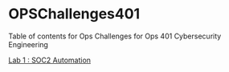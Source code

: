 # OPSChallenges401

Table of contents for Ops Challenges for Ops 401 Cybersecurity Engineering

[Lab 1 : SOC2 Automation](https://github.com/rcaoagdan/OPSChallenges401/tree/main/Lab1)
